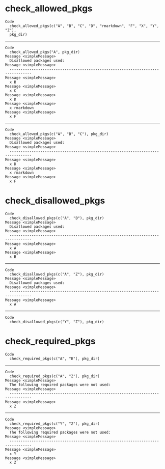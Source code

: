 # check_allowed_pkgs

    Code
      check_allowed_pkgs(c("A", "B", "C", "D", "rmarkdown", "F", "X", "Y", "Z"),
      pkg_dir)

---

    Code
      check_allowed_pkgs("A", pkg_dir)
    Message <simpleMessage>
      Disallowed packages used:
    Message <simpleMessage>
      --------------------------------------------------------------------------------
    Message <simpleMessage>
      x B
    Message <simpleMessage>
      x C
    Message <simpleMessage>
      x D
    Message <simpleMessage>
      x rmarkdown
    Message <simpleMessage>
      x F

---

    Code
      check_allowed_pkgs(c("A", "B", "C"), pkg_dir)
    Message <simpleMessage>
      Disallowed packages used:
    Message <simpleMessage>
      --------------------------------------------------------------------------------
    Message <simpleMessage>
      x D
    Message <simpleMessage>
      x rmarkdown
    Message <simpleMessage>
      x F

# check_disallowed_pkgs

    Code
      check_disallowed_pkgs(c("A", "B"), pkg_dir)
    Message <simpleMessage>
      Disallowed packages used:
    Message <simpleMessage>
      --------------------------------------------------------------------------------
    Message <simpleMessage>
      x A
    Message <simpleMessage>
      x B

---

    Code
      check_disallowed_pkgs(c("A", "Z"), pkg_dir)
    Message <simpleMessage>
      Disallowed packages used:
    Message <simpleMessage>
      --------------------------------------------------------------------------------
    Message <simpleMessage>
      x A

---

    Code
      check_disallowed_pkgs(c("Y", "Z"), pkg_dir)

# check_required_pkgs

    Code
      check_required_pkgs(c("A", "B"), pkg_dir)

---

    Code
      check_required_pkgs(c("A", "Z"), pkg_dir)
    Message <simpleMessage>
      The following required packages were not used:
    Message <simpleMessage>
      --------------------------------------------------------------------------------
    Message <simpleMessage>
      x Z

---

    Code
      check_required_pkgs(c("Y", "Z"), pkg_dir)
    Message <simpleMessage>
      The following required packages were not used:
    Message <simpleMessage>
      --------------------------------------------------------------------------------
    Message <simpleMessage>
      x Y
    Message <simpleMessage>
      x Z

